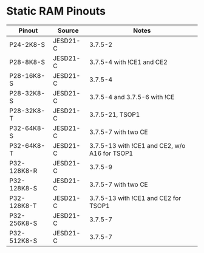 # Static RAM Pinouts

| Pinout      | Source   | Notes                                            |
| ----------- | -------- | ------------------------------------------------ |
| P24-2K8-S   | JESD21-C | 3.7.5-2                                          |
| P28-8K8-S   | JESD21-C | 3.7.5-4 with !CE1 and CE2                        |
| P28-16K8-S  | JESD21-C | 3.7.5-4                                          |
| P28-32K8-S  | JESD21-C | 3.7.5-4 and 3.7.5-6 with !CE                     |
| P28-32K8-T  | JESD21-C | 3.7.5-21, TSOP1                                  |
| P32-64K8-S  | JESD21-C | 3.7.5-7 with two CE                              |
| P32-64K8-T  | JESD21-C | 3.7.5-13 with !CE1 and CE2, w/o A16 for TSOP1    |
| P32-128K8-R | JESD21-C | 3.7.5-9                                          |
| P32-128K8-S | JESD21-C | 3.7.5-7 with two CE                              |
| P32-128K8-T | JESD21-C | 3.7.5-13 with !CE1 and CE2 for TSOP1             |
| P32-256K8-S | JESD21-C | 3.7.5-7                                          |
| P32-512K8-S | JESD21-C | 3.7.5-7                                          |

